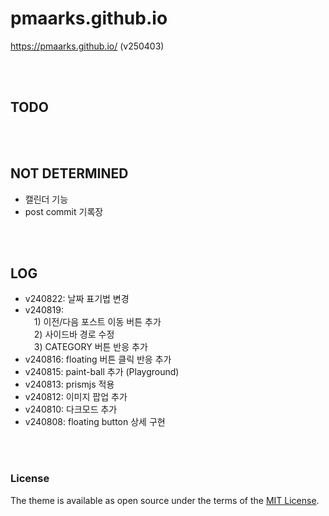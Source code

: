# pmaarks.github.io
<https://pmaarks.github.io/> (v250403)

<br>
<br>

## TODO


<br>
<br>

## NOT DETERMINED
-  캘린더 기능
-  post commit 기록장

<br>
<br>

## LOG
-  v240822: 날짜 표기법 변경
-  v240819:<br>
&emsp;1) 이전/다음 포스트 이동 버튼 추가<br>
&emsp;2) 사이드바 경로 수정<br>
&emsp;3) CATEGORY 버튼 반응 추가<br>
-  v240816: floating 버튼 클릭 반응 추가
-  v240815: paint-ball 추가 (Playground)
-  v240813: prismjs 적용
-  v240812: 이미지 팝업 추가
-  v240810: 다크모드 추가
-  v240808: floating button 상세 구현

<br>
<br>

### License
The theme is available as open source under the terms of the [MIT License](https://opensource.org/licenses/MIT).
